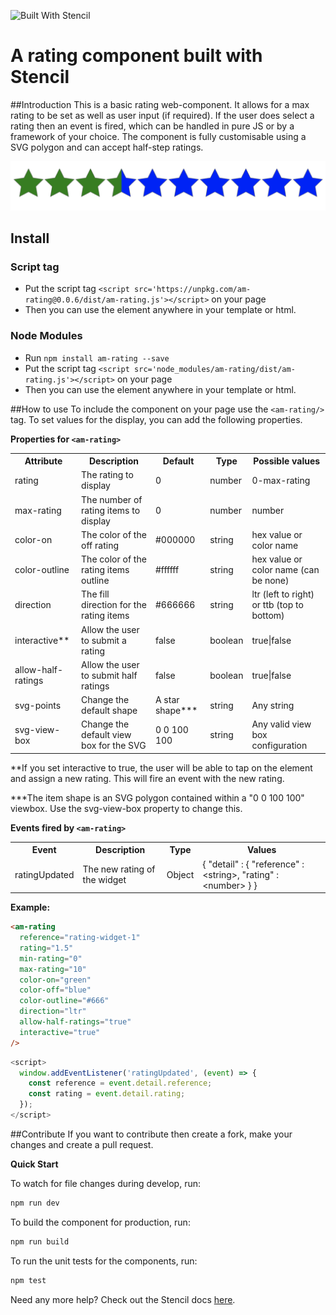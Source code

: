 ![Built With Stencil](https://img.shields.io/badge/-Built%20With%20Stencil-16161d.svg?logo=data%3Aimage%2Fsvg%2Bxml%3Bbase64%2CPD94bWwgdmVyc2lvbj0iMS4wIiBlbmNvZGluZz0idXRmLTgiPz4KPCEtLSBHZW5lcmF0b3I6IEFkb2JlIElsbHVzdHJhdG9yIDE5LjIuMSwgU1ZHIEV4cG9ydCBQbHVnLUluIC4gU1ZHIFZlcnNpb246IDYuMDAgQnVpbGQgMCkgIC0tPgo8c3ZnIHZlcnNpb249IjEuMSIgaWQ9IkxheWVyXzEiIHhtbG5zPSJodHRwOi8vd3d3LnczLm9yZy8yMDAwL3N2ZyIgeG1sbnM6eGxpbms9Imh0dHA6Ly93d3cudzMub3JnLzE5OTkveGxpbmsiIHg9IjBweCIgeT0iMHB4IgoJIHZpZXdCb3g9IjAgMCA1MTIgNTEyIiBzdHlsZT0iZW5hYmxlLWJhY2tncm91bmQ6bmV3IDAgMCA1MTIgNTEyOyIgeG1sOnNwYWNlPSJwcmVzZXJ2ZSI%2BCjxzdHlsZSB0eXBlPSJ0ZXh0L2NzcyI%2BCgkuc3Qwe2ZpbGw6I0ZGRkZGRjt9Cjwvc3R5bGU%2BCjxwYXRoIGNsYXNzPSJzdDAiIGQ9Ik00MjQuNywzNzMuOWMwLDM3LjYtNTUuMSw2OC42LTkyLjcsNjguNkgxODAuNGMtMzcuOSwwLTkyLjctMzAuNy05Mi43LTY4LjZ2LTMuNmgzMzYuOVYzNzMuOXoiLz4KPHBhdGggY2xhc3M9InN0MCIgZD0iTTQyNC43LDI5Mi4xSDE4MC40Yy0zNy42LDAtOTIuNy0zMS05Mi43LTY4LjZ2LTMuNkgzMzJjMzcuNiwwLDkyLjcsMzEsOTIuNyw2OC42VjI5Mi4xeiIvPgo8cGF0aCBjbGFzcz0ic3QwIiBkPSJNNDI0LjcsMTQxLjdIODcuN3YtMy42YzAtMzcuNiw1NC44LTY4LjYsOTIuNy02OC42SDMzMmMzNy45LDAsOTIuNywzMC43LDkyLjcsNjguNlYxNDEuN3oiLz4KPC9zdmc%2BCg%3D%3D&colorA=16161d&style=flat-square)

# A rating component built with Stencil
##Introduction
This is a basic rating web-component.  It allows for a max rating to be set as well as user input (if required).  If the user does select a rating then an event is fired, which can be handled in pure JS or by a framework of your choice. The component is fully customisable using a SVG polygon and can accept half-step ratings.

![Rating](https://raw.githubusercontent.com/alasdairmackenzie/am-rating/master/resources/4.5-out-of-10.png)

## Install

### Script tag

- Put the script tag `<script src='https://unpkg.com/am-rating@0.0.6/dist/am-rating.js'></script>` on your page
- Then you can use the element anywhere in your template or html.

### Node Modules
- Run `npm install am-rating --save`
- Put the script tag `<script src='node_modules/am-rating/dist/am-rating.js'></script>` on your page
- Then you can use the element anywhere in your template or html.

##How to use
To include the component on your page use the `<am-rating/>` tag.  To set values for the display, you can add the following properties.

**Properties for `<am-rating>`**

<table>
  <tr>
    <th>Attribute</th>
    <th>Description</th>
    <th>Default</th>
    <th>Type</th>
    <th>Possible values</th>
  </tr>
  <tr>
    <td>rating</td>
    <td>The rating to display</td>
    <td>0</td>
	<td>number</td>
	<td>0-max-rating</td>
  </tr>
  <tr>
    <td>max-rating</td>
    <td>The number of rating items to display</td>
    <td>0</td>
	<td>number</td>
	<td>number</td>
  </tr>
  <tr>
    <td>color-on</td>
    <td>The color of the off rating</td>
    <td>#000000</td>
    <td>string</td>
    <td>hex value or color name</td>
  </tr>
  <tr>
    <td>color-outline</td>
    <td>The color of the rating items outline</td>
    <td>#ffffff</td>
    <td>string</td>
    <td>hex value or color name (can be none)</td>
  </tr>
  <tr>
    <td>direction</td>
    <td>The fill direction for the rating items</td>
    <td>#666666</td>
    <td>string</td>
    <td>ltr (left to right) or ttb (top to bottom)</td>
  </tr>
  <tr>
    <td>interactive**</td>
    <td>Allow the user to submit a rating</td>
    <td>false</td>
    <td>boolean</td>
    <td>true|false</td>
  </tr>
  <tr>
    <td>allow-half-ratings</td>
    <td>Allow the user to submit half ratings</td>
    <td>false</td>
    <td>boolean</td>
    <td>true|false</td>
  </tr>
   <tr>
    <td>svg-points</td>
    <td>Change the default shape</td>
    <td>A star shape***</td>
    <td>string</td>
    <td>Any string</td>
  </tr>
  <tr>
    <td>svg-view-box</td>
    <td>Change the default view box for the SVG</td>
    <td>0 0 100 100</td>
    <td>string</td>
    <td>Any valid view box configuration</td>
  </tr>
</table>

**If you set interactive to true, the user will be able to tap on the element and assign a new rating.  This will fire an event with the new rating.

***The item shape is an SVG polygon contained within a "0 0 100 100" viewbox. Use the svg-view-box property to change this.

**Events fired by `<am-rating>`**

<table>
  <tr>
    <th>Event</th>
    <th>Description</th>
    <th>Type</th>
    <th>Values</th>
  </tr>
  <tr>
    <td>ratingUpdated </td>
    <td>The new rating of the widget</td>
    <td>Object</td>
    <td>{ "detail" : { "reference" : &lt;string&gt, "rating" : &ltnumber&gt; } }</td>
  </tr>
 </table>

**Example:**

```html
<am-rating
  reference="rating-widget-1"
  rating="1.5"
  min-rating="0"
  max-rating="10"
  color-on="green"
  color-off="blue"
  color-outline="#666"
  direction="ltr"
  allow-half-ratings="true"
  interactive="true"
/>
```

```javascript
<script>
  window.addEventListener('ratingUpdated', (event) => {
    const reference = event.detail.reference;
    const rating = event.detail.rating;
  });
</script>

```

##Contribute
If you want to contribute then create a fork, make your changes and create a pull request.

**Quick Start**

To watch for file changes during develop, run:

```bash
npm run dev
```

To build the component for production, run:

```bash
npm run build
```

To run the unit tests for the components, run:

```bash
npm test
```

Need any more help? Check out the Stencil docs [here](https://stenciljs.com/docs/my-first-component).
